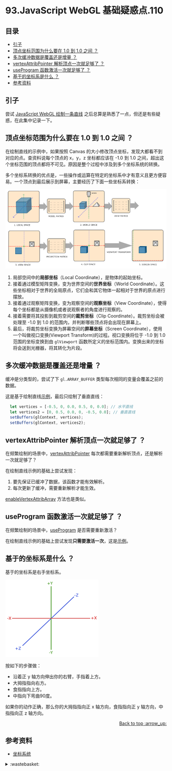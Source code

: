 # 93.JavaScript WebGL 基础疑惑点.110
## <a name="index"></a> 目录
- [引子](#start)
- [顶点坐标范围为什么要在 1.0 到 1.0 之间 ？](#ques1)
- [多次缓冲数据是覆盖还是增量 ？](#ques2)
- [vertexAttribPointer 解析顶点一次就足够了 ？](#ques3)
- [useProgram 函数激活一次就足够了 ？](#ques4)
- [基于的坐标系是什么 ？](#ques5)
- [参考资料](#reference)

## <a name="start"></a> 引子
尝试 [JavaScript WebGL 绘制一条直线][url-pre] 之后总算是熟悉了一点，但还是有些疑惑，在此集中记录一下。

## <a name="ques1"></a> 顶点坐标范围为什么要在 1.0 到 1.0 之间 ？
在绘制直线的示例中，如果按照 Canvas 的大小修改顶点坐标，发现大都看不到对应的点。查资料说每个顶点的 x，y，z 坐标都应该在 -1.0 到 1.0 之间，超出这个坐标范围的顶点都将不可见。原因是整个过程中涉及到多个坐标系统的转换。

多个坐标系转换的优点是，一些操作或运算在特定的坐标系中才有意义且更方便容易。一个顶点到最后展示到屏幕，主要经历了下面一些坐标系转换：

![93-coordinate][url-local-1]

1. 局部空间中的**局部坐标**（Local Coordinate），是物体的起始坐标。
2. 接着通过模型矩阵变换，变为世界空间的**世界坐标**（World Coordinate）。这些坐标相对于世界的全局原点，它们会和其它物体一起相对于世界的原点进行摆放。
3. 接着通过观察矩阵变换，变为观察空间的**观察坐标**（View Coordinate），使得每个坐标都是从摄像机或者说观察者的角度进行观察的。
4. 接着需要将其投影到裁剪空间的**裁剪坐标**（Clip Coordinate）。裁剪坐标会被处理至 -1.0 到 1.0 的范围内，并判断哪些顶点将会出现在屏幕上。
5. 最后，将裁剪坐标变换为屏幕空间的**屏幕坐标**（Screen Coordinate），使用一个叫做视口变换(Viewport Transform)的过程。视口变换将位于 -1.0 到 1.0 范围的坐标变换到由 `glViewport` 函数所定义的坐标范围内。变换出来的坐标将会送到光栅器，将其转化为片段。

## <a name="ques2"></a> 多次缓冲数据是覆盖还是增量 ？
缓冲是分类型的，尝试了下 `gl.ARRAY_BUFFER` 类型每次相同的变量会覆盖之前的数据。

这是基于绘制直线[示例][url-5]，最后只绘制了垂直直线：
```js
  let vertices = [-0.5, 0, 0.0, 0.5, 0, 0.0]; // 水平直线
  let vertices2 = [0, 0.5, 0.0, 0, -0.5, 0.0]; // 垂直直线
  setBuffers(glContext, vertices);
  setBuffers(glContext, vertices2);
```

## <a name="ques3"></a> vertexAttribPointer 解析顶点一次就足够了 ？
在频繁绘制的场景中，[vertexAttribPointer][url-2] 每次都需要重新解析顶点，还是解析一次就足够了？

在绘制直线示例的基础上尝试发现：
1. 要先保证已缓冲了数据，该函数才能有效解析。
2. 每次更新了缓冲，需要重新解析才能生效。

[enableVertexAttribArray][url-3] 方法也是类似。
## <a name="ques4"></a> useProgram 函数激活一次就足够了 ？
在频繁绘制的场景中，[useProgram][url-7] 是否需要重新激活？

在绘制直线示例的基础上尝试发现**只需要激活一次**，这是[示例][url-6]。

## <a name="ques5"></a> 基于的坐标系是什么 ？
基于的坐标系是右手坐标系。

![93-right][url-local-2]

按如下的步骤做：
- 沿着正 y 轴方向伸出你的右臂，手指着上方。
- 大拇指指向右方。
- 食指指向上方。
- 中指向下弯曲90度。

如果你的动作正确，那么你的大拇指指向正 x 轴方向，食指指向正 y 轴方向，中指指向正 z 轴方向。

<div align="right"><a href="#index">Back to top :arrow_up:</a></div>


## <a name="reference"></a> 参考资料
- [坐标系统][url-4]

[url-pre]:https://github.com/XXHolic/segment/issues/109
[url-1]:https://developer.mozilla.org/en-US/docs/Web/API/WebGLRenderingContext/bufferSubData
[url-2]:https://developer.mozilla.org/en-US/docs/Web/API/WebGLRenderingContext/vertexAttribPointer
[url-3]:https://developer.mozilla.org/en-US/docs/Web/API/WebGLRenderingContext/enableVertexAttribArray
[url-4]:https://learnopengl-cn.github.io/01%20Getting%20started/08%20Coordinate%20Systems/
[url-5]:https://xxholic.github.io/lab/segment/93/buffer.html
[url-6]:https://xxholic.github.io/lab/segment/93/use-program.html
[url-7]:https://developer.mozilla.org/en-US/docs/Web/API/WebGLRenderingContext/useProgram

[url-local-1]:../images/93/1.png
[url-local-2]:../images/93/2.png

<details>
<summary>:wastebasket:</summary>

最近看了芥川龙之介的小说《河童》，里面构建的河童世界真是让我涨了见识。下面是一些摘录。

> 河童分娩也跟我们人类一样，要请医生和产婆帮忙。但临产的时候，做父亲的就像打电话似的对着做母亲的下身大声问到：“你好好考虑一下愿不愿意生到这个世界上来，再回答我。”

> 募集遗传义勇队——，健全的雌雄河童们，为了消灭恶性遗传，去和不健全的雌雄河童结婚吧！

在河童的世界里有一个《职工屠宰法》，被解雇的河童职工会被宰掉，把肉做成各种食物。这样可以保持市场肉价平稳以及解除饿死的境况。

</details>

